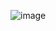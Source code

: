 ![image](https://user-images.githubusercontent.com/117422467/204935499-60707654-f7db-4ae5-a9fe-ee4acce4416c.png)
